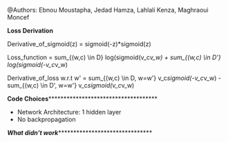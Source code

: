 @Authors: Ebnou Moustapha, Jedad Hamza, Lahlali Kenza, Maghraoui Moncef

**Loss Derivation**

Derivative_of_sigmoid(z) = sigmoid(-z)*sigmoid(z)

Loss_function = sum_{(w,c) \in D} log(sigmoid(v_c*v_w) + sum_{(w,c) \in D'} log(sigmoid(-v_c*v_w)

Derivative_of_loss w.r.t w' = sum_{(w,c) \in D, w=w'} v_c*sigmoid(-v_c*v_w) - sum_{(w,c) \in D', w=w'} v_c*sigmoid(v_c*v_w)


************Code Choices************************************************
- Network Architecture: 1 hidden layer
- No backpropagation





*************What didn't work********************************************

